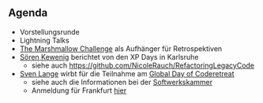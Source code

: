 ## Agenda

* Vorstellungsrunde
* Lightning Talks
 * [The Marshmallow Challenge](http://marshmallowchallenge.com/) als Aufhänger für Retrospektiven
 * [Sören Kewenig](http://www.softwerkskammer.org/members/Strikey) berichtet von den XP Days in Karlsruhe
   * siehe auch https://github.com/NicoleRauch/RefactoringLegacyCode
 * [Sven Lange](http://www.softwerkskammer.org/members/Sven) wirbt für die Teilnahme am [Global Day of Coderetreat](http://gdcr.coderetreat.org/) 
   * siehe auch die Informationen bei der [Softwerkskammer](http://www.softwerkskammer.org/activities/gdcr)
   * Anmeldung für Frankfurt [hier](http://www.softwerkskammer.org/activities/global-day-of-code-retreat-frankfurt-2013)